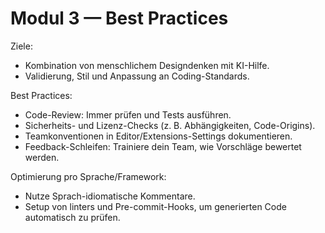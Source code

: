# Modul 3 — Best Practices

Ziele:
- Kombination von menschlichem Designdenken mit KI-Hilfe.
- Validierung, Stil und Anpassung an Coding-Standards.

Best Practices:
- Code-Review: Immer prüfen und Tests ausführen.
- Sicherheits- und Lizenz-Checks (z. B. Abhängigkeiten, Code-Origins).
- Teamkonventionen in Editor/Extensions-Settings dokumentieren.
- Feedback-Schleifen: Trainiere dein Team, wie Vorschläge bewertet werden.

Optimierung pro Sprache/Framework:
- Nutze Sprach-idiomatische Kommentare.
- Setup von linters und Pre-commit-Hooks, um generierten Code automatisch zu prüfen.
